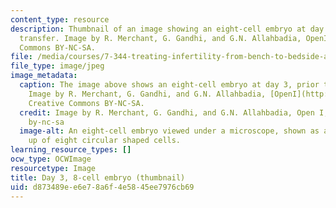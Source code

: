 ```yaml
---
content_type: resource
description: Thumbnail of an image showing an eight-cell embryo at day 3, prior to
  transfer. Image by R. Merchant, G. Gandhi, and G.N. Allahbadia, OpenI, Creative
  Commons BY-NC-SA.
file: /media/courses/7-344-treating-infertility-from-bench-to-bedside-and-bedside-to-bench-spring-2015/d873489ee6e78a6f4e5845ee7976cb69_7-344s15-th.jpg
file_type: image/jpeg
image_metadata:
  caption: The image above shows an eight-cell embryo at day 3, prior to transfer.
    Image by R. Merchant, G. Gandhi, and G.N. Allahbadia, [OpenI](http://openi.nlm.nih.gov/detailedresult.php?img=3114573_IJU-27-121-g005&query=null&req=4&npos=-1),
    Creative Commons BY-NC-SA.
  credit: Image by R. Merchant, G. Gandhi, and G.N. Allahbadia, Open I, Creative Commons
    by-nc-sa
  image-alt: An eight-cell embryo viewed under a microscope, shown as a ball made
    up of eight circular shaped cells.
learning_resource_types: []
ocw_type: OCWImage
resourcetype: Image
title: Day 3, 8-cell embryo (thumbnail)
uid: d873489e-e6e7-8a6f-4e58-45ee7976cb69
---
```

